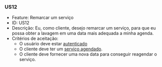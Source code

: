 ### US12

- Feature: Remarcar um serviço
- ID: US12
- Descrição: Eu, como cliente, desejo remarcar um serviço, para que eu possa obter a lavagem em uma data mais adequada a minha agenda. 
- Critérios de aceitação:
    *  O usuário deve estar <a href="../../diagramas/casosDeUso/UC11">autenticado</a> 
    *  O cliente deve ter um <a href="../../diagramas/casosDeUso/UC13">serviço agendado</a>.
    *  O cliente deve fornecer uma nova data para conseguir reagendar o serviço</a>.